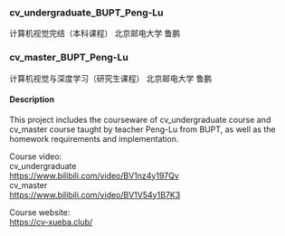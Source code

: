 ### cv_undergraduate_BUPT_Peng-Lu  
计算机视觉完结（本科课程） 北京邮电大学 鲁鹏
### cv_master_BUPT_Peng-Lu  
计算机视觉与深度学习（研究生课程） 北京邮电大学 鲁鹏  
  
  
#### Description
This project includes the courseware of cv_undergraduate course and cv_master course taught by teacher Peng-Lu from BUPT, as well as the homework requirements and implementation.

Course video:  
cv_undergraduate  
https://www.bilibili.com/video/BV1nz4y197Qv  
cv_master  
https://www.bilibili.com/video/BV1V54y1B7K3  

Course website:  
https://cv-xueba.club/


